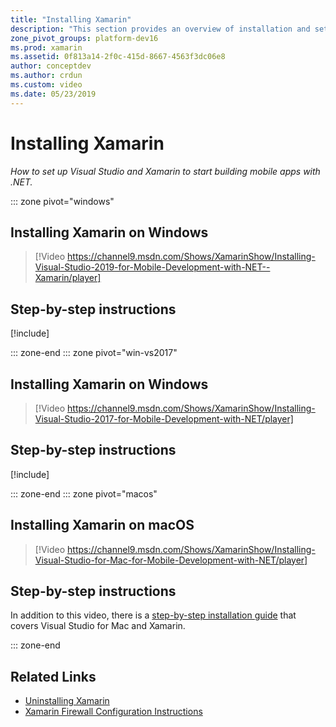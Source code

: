 ```yaml
---
title: "Installing Xamarin"
description: "This section provides an overview of installation and setup practices that can be used to get set up with Xamarin on Visual Studio."
zone_pivot_groups: platform-dev16
ms.prod: xamarin
ms.assetid: 0f813a14-2f0c-415d-8667-4563f3dc06e8
author: conceptdev
ms.author: crdun
ms.custom: video
ms.date: 05/23/2019
---
```

# Installing Xamarin

_How to set up Visual Studio and Xamarin to start building mobile apps with .NET._

::: zone pivot="windows"

## Installing Xamarin on Windows

> [!Video https://channel9.msdn.com/Shows/XamarinShow/Installing-Visual-Studio-2019-for-Mobile-Development-with-NET--Xamarin/player]

## Step-by-step instructions

[!include[](~/cross-platform/includes/install-xamarin-windows-2019.md)]

::: zone-end
::: zone pivot="win-vs2017"

## Installing Xamarin on Windows

> [!Video https://channel9.msdn.com/Shows/XamarinShow/Installing-Visual-Studio-2017-for-Mobile-Development-with-NET/player]

## Step-by-step instructions

[!include[](~/cross-platform/includes/install-xamarin-windows.md)]

::: zone-end
::: zone pivot="macos"

## Installing Xamarin on macOS

> [!Video https://channel9.msdn.com/Shows/XamarinShow/Installing-Visual-Studio-for-Mac-for-Mobile-Development-with-NET/player]

## Step-by-step instructions

In addition to this video, there is a [step-by-step installation guide](/visualstudio/mac/installation/)
that covers Visual Studio for Mac and Xamarin.

::: zone-end

## Related Links

- [Uninstalling Xamarin](~/get-started/installation/uninstalling-xamarin.md)
- [Xamarin Firewall Configuration Instructions](firewall.md)

